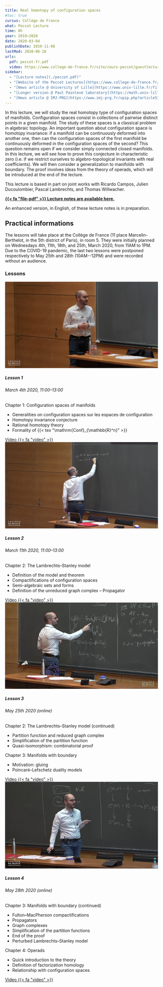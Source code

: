 ```yaml
---
title: Real homotopy of configuration spaces
#toc: true
cursus: Collège de France
what: Peccot Lecture
time: 8h
year: 2019–2020
date: 2020-03-04
publishDate: 2019-11-08
lastMod: 2020-06-26
urls:
  pdf: peccot-fr.pdf
  video: https://www.college-de-france.fr/site/cours-peccot/guestlecturer-2019-2020__1.htm
sidebar:
  - "[Lecture notes](./peccot.pdf)"
  - "[Website of the Peccot Lectures](https://www.college-de-france.fr/site/cours-peccot/guestlecturer-2019-2020__1.htm)"
  - "[News article @ University of Lille](https://www.univ-lille.fr/fileadmin/user_upload/illustrations/contenus/recherche/2017/ActULille_Recherche/News_52_Cours_Peccot_de_Najib_Idrissi_-_article.pdf)"
  - "[Longer version @ Paul Painlevé laboratory](https://math.univ-lille1.fr/d7/node/10461)"
  - "[News article @ IMJ-PRG](https://www.imj-prg.fr/spip.php?article538)"
---
```


In this lecture, we will study the real homotopy type of configuration spaces of manifolds.
Configuration spaces consist in collections of pairwise distinct points in a given manifold.
The study of these spaces is a classical problem in algebraic topology.
An important question about configuration space is homotopy invariance: if a manifold can be continuously deformed into another one, then can the configuration spaces of the first manifold be continuously deformed in the configuration spaces of the second?
This question remains open if we consider simply connected closed manifolds.
In this lecture, we will see how to prove this conjecture in characteristic zero (i.e. if we restrict ourselves to algebro-topological invariants with real coefficients).
We will then consider a generalization to manifolds with boundary.
The proof involves ideas from the theory of operads, which will be introduced at the end of the lecture.

This lecture is based in part on joint works with Ricardo Campos, Julien Ducoulombier, Pascal Lambrechts, and Thomas Willwacher.

[**{{< fa "file-pdf" >}} Lecture notes are available here.**](peccot.pdf)

<div class="alert alert-warning">An enhanced version, in English, of these lecture notes is in preparation.</div>

## Practical informations

The lessons will take place at the Collège de France (11 place Marcelin-Berthelot, in the 5th district of Paris), in room 5.
They were initially planned on Wednesdays 4th, 11th, 18th, and 25th, March 2020, from 11AM to 1PM.
Due to the COVID-19 pandemic, the last two lessons were postponed respectively to May 25th and 28th (10AM--12PM) and were recorded without an audience.

### Lessons

<div class="row row-cols-1 row-cols-md-2">
<div class="col mb-3">
<div class="card">
  <a href="https://www.college-de-france.fr/site/cours-peccot/guestlecturer-2020-03-04-11h00.htm"><img src="thumb1.jpg" class="card-img-top" /></a>
  <div class="card-body">
    <h5 class="card-title">Lesson 1</h5>
    <h6 class="card-subtitle text-muted mb-2">March 4th 2020, 11:00–13:00</h6>
    <p class="card-text mb-0">Chapter 1: Configuration spaces of manifolds</p>
    <ul class="mb-2">
    <li>Generalities on configuration spaces sur les espaces de configuration</li>
    <li>Homotopy invariance conjecture</li>
    <li>Rational homotopy theory</li>
    <li>Formality of {{< tex "\mathrm{Conf}_{\mathbb{R}^n}" >}}</li>
    </ul>
    <a class="card-link" href="https://www.college-de-france.fr/site/cours-peccot/guestlecturer-2020-03-04-11h00.htm">Video {{< fa "video" >}}</a>
  </div>
</div>
</div>

<div class="col mb-3">
<div class="card">
  <a href="https://www.college-de-france.fr/site/cours-peccot/guestlecturer-2020-03-11-11h00.htm"><img src="thumb2.jpg" class="card-img-top" /></a>
  <div class="card-body">
    <h5 class="card-title">Lesson 2</h5>
    <h6 class="card-subtitle text-muted mb-2">March 11th 2020, 11:00–13:00</h6>
    <p class="card-text mb-0">Chapter 2: The Lambrechts–Stanley model</p>
    <ul class="mb-2">
    <li>Definition of the model and theorem</li>
    <li>Compactifications of configuration spaces</li>
    <li>Semi-algebraic sets and forms</li>
    <li>Definition of the unreduced graph complex – Propagator</li>
    </ul>
    <a class="card-link" href="https://www.college-de-france.fr/site/cours-peccot/guestlecturer-2020-03-11-11h00.htm">Video {{< fa "video" >}}</a>
  </div>
</div>
</div>

<div class="col mb-3">
<div class="card">
  <a href="https://www.college-de-france.fr/site/cours-peccot/guestlecturer-2020-05-25-11h00.htm"><img src="thumb3.jpg" class="card-img-top" /></a>
  <div class="card-body">
    <h5 class="card-title">Lesson 3</h5>
    <h6 class="card-subtitle text-muted mb-2">May 25th 2020 (online)</h6>
    <p class="card-text mb-0">Chapter 2: The Lambrechts–Stanley model (continued)</p>
    <ul class="mb-0">
    <li>Partition function and reduced graph complex</li>
    <li>Simplification of the partition function</li>
    <li>Quasi-isomorphism: combinatorial proof</li>
    </ul>
    <p class="card-text mb-0">Chapter 3: Manifolds with boundary</p>
    <ul class="mb-2">
    <li>Motivation: gluing</li>
    <li>Poincaré–Lefschetz duality models</li>
    </ul>
    <a class="card-link" href="https://www.college-de-france.fr/site/cours-peccot/guestlecturer-2020-05-25-11h00.htm">Video {{< fa "video" >}}</a>
  </div>
</div>
</div>

<div class="col mb-3">
<div class="card">
  <a href="https://www.college-de-france.fr/site/cours-peccot/guestlecturer-2020-05-28-11h00.htm"><img src="thumb4.jpg" class="card-img-top" /></a>
  <div class="card-body">
    <h5 class="card-title">Lesson 4</h5>
    <h6 class="card-subtitle text-muted mb-2">May 28th 2020 (online)</h6>
    <p class="card-text mb-0">Chapter 3: Manifolds with boundary (continued)</p>
    <ul class="mb-0">
    <li>Fulton–MacPherson compactifications</li>
    <li>Propagators</li>
    <li>Graph complexes</li>
    <li>Simplification of the partition functions</li>
    <li>End of the proof</li>
    <li>Perturbed Lambrechts–Stanley model</li>
    </ul>
    <p class="card-text mb-0">Chapter 4: Operads</p>
    <ul class="mb-2">
    <li>Quick introduction to the theory</li>
    <li>Definition of factorization homology</li>
    <li>Relationship with configuration spaces</li>
    </ul>
    <a class="card-link" href="https://www.college-de-france.fr/site/cours-peccot/guestlecturer-2020-05-28-11h00.htm">Video {{< fa "video" >}}</a>
  </div>
</div>
</div>
</div>
